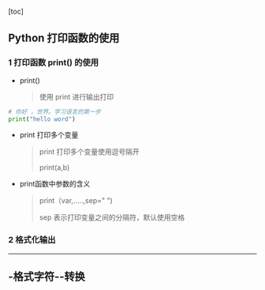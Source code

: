 [toc]

## Python 打印函数的使用

### 1  打印函数 print() 的使用

* print()
  
  > 使用 print 进行输出打印
  
```python
# 你好 ，世界。学习语言的第一步
print("hello word")
```

* print 打印多个变量

  > print 打印多个变量使用逗号隔开
  >
  > print(a,b)

* print函数中参数的含义

  > print（var,.....,sep=" ")
  >
  > sep 表示打印变量之间的分隔符，默认使用空格
  
### 2 格式化输出

------
-格式字符--转换
------